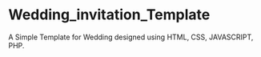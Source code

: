 # Wedding_invitation_Template
  A Simple Template for Wedding designed using HTML, CSS, JAVASCRIPT, PHP.
